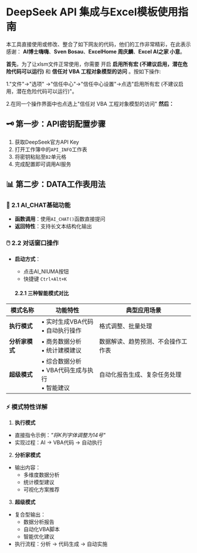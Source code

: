# DeepSeek API 集成与Excel模板使用指南

本工具直接使用或修改、整合了如下网友的代码，他们的工作非常精彩，在此表示感谢：
**AI博士嗨嗨**、**Sven Bosau**、**ExcelHome 周庆麟**、**Excel AI之家 小意**。

**首先**，为了让xlsm文件正常使用，你需要 开启 **启用所有宏 (不建议启用，潜在危险代码可以运行)** 和 **信任对 VBA 工程对象模型的访问** 。按如下操作:

  1."文件"→"选项" →"信任中心"→"信任中心设置"→点选"启用所有宏 (不建议启用，潜在危险代码可以运行)"。
  
  2.在同一个操作界面中也点选上"信任对 VBA 工程对象模型的访问"
**然后：**
## 🗝️ 第一步：API密钥配置步骤
1. 获取DeepSeek官方API Key
2. 打开工作簿中的`API_INFO`工作表
3. 将密钥粘贴至`B2`单元格
4. 完成配置即可调用AI服务

## 📊 第二步：DATA工作表用法

### 🤖 2.1 AI_CHAT基础功能
- **函数调用**：使用`AI_CHAT()`函数直接提问
- **返回特性**：支持长文本结构化输出

### 🖱️ 2.2 对话窗口操作
- **启动方式**：
  - 点击AI_NIUMA按钮
  - 快捷键 `Ctrl+Alt+K`

   #### 2.2.1 三种智能模式对比

| 模式名称    | 功能特性                                      | 典型应用场景                 |
|------------|---------------------------------------------|----------------------------|
| **执行模式** | • 实时生成VBA代码<br>• 自动执行操作           | 格式调整、批量处理           |
| **分析家模式** | • 商务数据分析<br>• 统计建模建议             | 数据解读、趋势预测、不会操作工作表           |
| **超级模式**  | • 综合数据分析<br>• VBA代码生成与执行<br>• 智能建议 | 自动化报告生成、复杂任务处理 |

  ### ⚡ 模式特性详解
  1. **执行模式**
   - 直接指令示例：_"将K列字体调整为14号"_
   - 实现过程：AI → VBA代码 → 自动执行

  2. **分析家模式**
   - 输出内容：
     - 多维度数据分析
     - 统计模型建议
     - 可视化方案推荐

  3. **超级模式**
   - 复合型输出：
     - 数据分析报告
     - 自动化VBA脚本
     - 智能优化建议
   - 执行流程：分析 → 代码生成 → 自动实施
